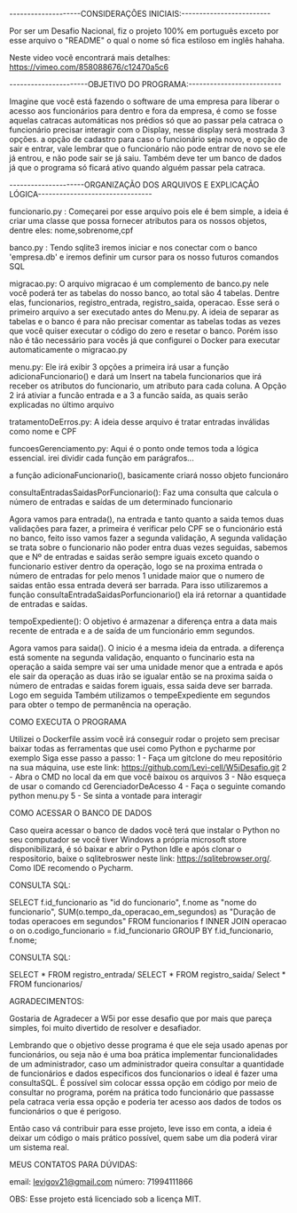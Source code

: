 --------------------CONSIDERAÇÕES INICIAIS:-------------------------

Por ser um Desafio Nacional, fiz o projeto 100% em português exceto por esse arquivo o "README" o qual o nome só fica estiloso em inglês hahaha.

Neste video você encontrará mais detalhes: https://vimeo.com/858088676/c12470a5c6

----------------------OBJETIVO DO PROGRAMA:--------------------------

Imagine que você está fazendo o software de uma empresa para liberar o acesso aos funcionários para dentro e fora da empresa, é como se fosse aquelas catracas automáticas nos prédios só que ao passar pela catraca o funcionário precisar interagir com o Display, nesse display será mostrada 3 opções. a opção de cadastro para caso o funcionário seja novo, e opção de sair e entrar, vale lembrar que o funcionário não pode entrar de novo se ele já entrou, e não pode sair se já saiu. Também deve ter um banco de dados já que o programa só ficará ativo quando alguém passar pela catraca.

---------------------ORGANIZAÇÃO DOS ARQUIVOS E EXPLICAÇÃO LÓGICA--------------------------------


funcionario.py : Começarei por esse arquivo pois ele é bem simple, a ideia é criar uma classe que possa fornecer atributos para os nossos objetos, dentre eles: nome,sobrenome,cpf

banco.py : Tendo sqlite3 iremos iniciar e nos conectar com o banco 'empresa.db' e iremos definir um cursor para os nosso futuros comandos SQL

migracao.py: O arquivo migracao é um complemento de banco.py nele você poderá ter as tabelas do nosso banco, ao total são 4 tabelas. Dentre elas, funcionarios, registro_entrada, registro_saida, operacao. Esse será o primeiro arquivo a ser executado antes do Menu.py. A ideia de separar as tabelas e o banco é para não precisar comentar as tabelas todas as vezes que você quiser executar o código do zero e resetar o banco. Porém isso não é tão necessário para vocês já que configurei o Docker para executar automaticamente o migracao.py

menu.py: Ele irá exibir 3 opções a primeira irá usar a função adicionaFuncionario() e dará um Insert na tabela funcionarios que irá receber os atributos do funcionario, um atributo para cada coluna. A Opção 2 irá ativiar a funcão entrada e a 3 a funcão saída, as quais serão explicadas no último arquivo

tratamentoDeErros.py: A ideia desse arquivo é tratar entradas inválidas como nome e CPF

funcoesGerenciamento.py: Aqui é o ponto onde temos toda a lógica essencial. irei dividir cada função em parágrafos...

a função adicionaFuncionario(), basicamente criará nosso objeto funcionáro

consultaEntradasSaidasPorFuncionario(): Faz uma consulta que calcula o número de entradas e saídas de um determinado funcionario

Agora vamos para entrada(), na entrada e tanto quanto a saida temos duas validações para fazer, a primeira é verificar pelo CPF se o funcionário está no banco, feito isso vamos fazer a segunda validação, A segunda validação se trata sobre o funcionario não poder entra duas vezes seguidas, sabemos que e Nº de entradas e saidas serão sempre iguais exceto quando o funcionario estiver dentro da operação, logo se na proxima entrada o número de entradas for pelo menos 1 unidade maior que o numero de saidas então essa entrada deverá ser barrada. Para isso utilizaremos a função consultaEntradaSaidasPorfuncionario() ela irá retornar a quantidade de entradas e saídas.

tempoExpediente(): O objetivo é armazenar a diferença entra a data mais recente de entrada e a de saída de um funcionário emm segundos.

Agora vamos para saida(). O inicio é a mesma ideia da entrada.  a diferença está somente na segunda validação, enquanto o funcinario esta na operação a saida sempre vai ser uma unidade menor que a entrada e após ele sair da operação as duas irão se igualar então se na proxima saida o número de entradas e saidas forem iguais, essa saida deve ser barrada. Logo em seguida Também utilizamos o tempeExpediente em segundos para obter o tempo de permanência na operação.

COMO EXECUTA O PROGRAMA

Utilizei o Dockerfile assim você irá conseguir rodar o projeto  sem precisar baixar todas as ferramentas que usei como Python e pycharme por exemplo
Siga esse passo a passo:
1 - Faça um gitclone do meu repositório na sua máquina, use este link: https://github.com/Levi-cell/W5iDesafio.git
2 - Abra o CMD no local da em que você baixou os arquivos 
3 - Não esqueça de usar o comando cd GerenciadorDeAcesso 
4 - Faça o seguinte comando python menu.py
5 - Se sinta a vontade para interagir 

COMO ACESSAR O BANCO DE DADOS

Caso queira acessar o banco de dados você terá que instalar o Python no seu computador se você tiver Windows a própria microsoft store disponibilizará, é só baixar e abrir o Python Idle e após clonar o respositorio, baixe o sqlitebroswer neste link: https://sqlitebrowser.org/. Como IDE recomendo o Pycharm. 

CONSULTA SQL:

SELECT
    f.id_funcionario as "id do funcionario",
    f.nome as "nome do funcionario",
    SUM(o.tempo_da_operacao_em_segundos) as "Duração de todas operacoes em segundos"
FROM
    funcionarios f
INNER JOIN
    operacao o on o.codigo_funcionario = f.id_funcionario
GROUP BY
    f.id_funcionario, f.nome;

CONSULTA SQL:

SELECT * FROM registro_entrada/
SELECT * FROM registro_saida/
Select * FROM funcionarios/


AGRADECIMENTOS:

Gostaria de Agradecer a W5i por esse desafio que por mais que pareça simples, foi muito divertido de resolver e desafiador.

Lembrando que o objetivo desse programa é que ele seja usado apenas por funcionários, ou seja não é uma boa prática implementar funcionalidades de um administrador, caso um administrador queira consultar a quantidade de funcionários e dados especificos dos funcionarios o ideal é fazer uma consultaSQL. É possível sim colocar esssa opção em código por meio de consultar no programa, porém na prática todo funcionário que passasse pela catraca veria essa opção e poderia ter acesso aos dados de todos os funcionários o que é perigoso.

Então caso vá contribuir para esse projeto, leve isso em conta, a ideia é deixar um código o mais prático possível, quem sabe um dia poderá virar um sistema real.

MEUS CONTATOS PARA DÚVIDAS:

email: levigov21@gmail.com
número: 71994111866

OBS: Esse projeto está licenciado sob a licença MIT.
